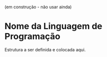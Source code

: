 (em construção - não usar ainda)

# Nome da Linguagem de Programação 

Estrutura a ser definida e colocada aqui.

